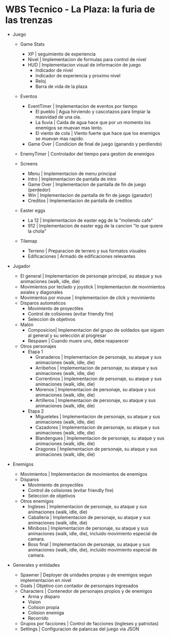 # WBS Tecnico - La Plaza: la furia de las trenzas

* Juego
  * Game Stats
    * XP | seguimiento de experiencia
    * Nivel | Implementacion de formulas para control de nivel
    * HUD | Implementacion visual de información de juego
      * Indicador de nivel
      * Indicador de experiencia y proximo nivel
      * Reloj
      * Barra de vida de la plaza

  * Eventos 
    * EventTimer | Implementacion de eventos por tiempo
      * El pueblo | Agua hirviendo y cascotazos para limpiar la masividad de una ola.
      * La lluvia | Caida de agua hace que por un momento los enemigos se muevan mas lento.
      * El viento de cola | Viento fuerte que hace que los enemigos se muevan mas rapido.
    * Game Over | Condicion de final de juego (ganando y perdiendo)
  * EnemyTimer | Controlador del tiempo para gestion de enemigos
  * Screens
    * Menu | Implementacion de menu principal
    * Intro | Implementacion de pantalla de intro
    * Game Over | Implementacion de pantalla de fin de juego (perdedor)
    * Win | Implementacion de pantalla de fin de juego (ganador)
    * Creditos | Implementacion de pantalla de creditos
  * Easter eggs
    * La 12 | Implementacion de easter egg de la "moliendo cafe"
    * 912 | Implementacion de easter egg de la cancion "lo que quiere la chola"
  * Tilemap 
    * Terreno | Preparacion de terrero y sus formatos visuales
    * Edificaciones | Armado de edificaciones relevantes

* Jugador
  * El general | Implementacion de personaje principal, su ataque y sus animaciones (walk, idle, die)
  * Movimientos por teclado y joystick | Implementacion de movimientos axiales y diagonales
  * Movimientos por mouse | Implementacion de click y movimiento
  * Disparos automaticos 
    * Movimiento de proyectiles
    * Control de colisiones (evitar friendly fire)
    * Seleccion de objetivos
  * Malón
    * Composicion| Implementacion del grupo de soldados que siguen al general y su selección al progresar
    * Respawn | Cuando muere uno, debe reaparecer
  * Otros personajes
    * Etapa 1
      * Granaderos | Implementacion de personaje, su ataque y sus animaciones (walk, idle, die)
      * Arribeños | Implementacion de personaje, su ataque y sus animaciones (walk, idle, die)
      * Correntinos | Implementacion de personaje, su ataque y sus animaciones (walk, idle, die)
      * Morenos | Implementacion de personaje, su ataque y sus animaciones (walk, idle, die)
      * Artilleros | Implementacion de personaje, su ataque y sus animaciones (walk, idle, die)
    * Etapa 2
      * Migueletes | Implementacion de personaje, su ataque y sus animaciones (walk, idle, die)
      * Cazadores | Implementacion de personaje, su ataque y sus animaciones (walk, idle, die)
      * Blandengues | Implementacion de personaje, su ataque y sus animaciones (walk, idle, die)
      * Dragones | Implementacion de personaje, su ataque y sus animaciones (walk, idle, die)
    

* Enemigos
  * Movimientos | Implementacion de movimientos de enemigos
  * Disparos 
    * Movimiento de proyectiles
    * Control de colisiones (evitar friendly fire)
    * Seleccion de objetivos
  * Otros enemigos
    * Ingleses | Implementacion de personaje, su ataque y sus animaciones (walk, idle, die)
    * Caballeria | Implementacion de personaje, su ataque y sus animaciones (walk, idle, die)
    * Miniboss | Implementacion de personaje, su ataque y sus animaciones (walk, idle, die), incluido movimiento especial de camara.
    * Boss final | Implementacion de personaje, su ataque y sus animaciones (walk, idle, die), incluido movimiento especial de camara.

* Generales y entidades
  * Spawner | Deployer de unidades propias y de enemigos segun implementacion en nivel
  * Goals | Objetivo con contador de personajes ingresados
  * Characters | Contenedor de personajes propios y de enemigos
    * Arma y disparo
    * Vision
    * Colision propia
    * Colision enemiga
    * Recorrido
  * Grupos por facciones | Control de facciones (ingleses y patriotas)
  * Settings | Configuracion de palancas del juego via JSON